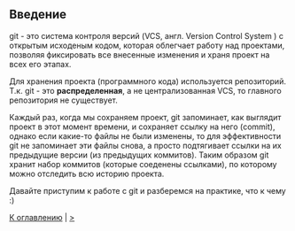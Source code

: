 ## Введение
git - это система контроля версий (VCS, англ. Version Control System ) с открытым исходеным кодом, которая облегчает работу над проектами, позволяя фиксировать все внесенные изменения и храня проект на всех его этапах.

Для хранения проекта (программного кода) используется репозиторий. Т.к. git - это **распределенная**, а не централизованная VCS, то главного репозитория не существует.

Каждый раз, когда мы сохраняем проект, git запоминает, как выглядит проект в этот момент времени, и сохраняет ссылку на него (commit), однако если какие-то файлы не были изменены, то для эффективности git не запоминает эти файлы снова, а просто подтягивает ссылки на их предыдущие версии (из предыдущих коммитов). Таким образом git хранит набор коммитов (которые соеденены ссылками), по которому можно отследить всю историю проекта.

Давайте приступим к работе с git и разберемся на практике, что к чему :)

[К оглавлению](readme.md) | [>](beginning.md)
